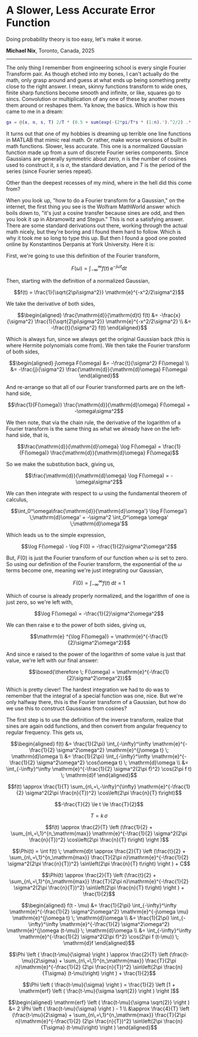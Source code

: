 # A Slower, Less Accurate Error Function
Doing probability theory is too easy, let's make it worse.

**Michael Nix**, Toronto, Canada, 2025

---

The only thing I remember from engineering school is every single Fourier Transform pair.  As though etched into my bones, I can't actually do the math, only grasp around and guess at what ends up being something pretty close to the right answer.  I mean, skinny functions transform to wide ones, finite sharp functions become smooth and infinite, or like, squares go to sincs.  Convolution or multiplication of any one of these by another moves them around or reshapes them.  Ya know, the basics.  Which is how this came to me in a dream:

```matlab
gx = @(x, n, s, T) 2/T * (0.5 + sum(exp(-(2*pi/T*s * (1:n).').^2/2) .* cos((1:n).' .* (2*pi/T * x)), 1))
```

It turns out that one of my hobbies is dreaming up terrible one line functions in MATLAB that mimic real math.  Or rather, make worse versions of built in math functions.  Slower, less accurate.  This one is a normalized Gaussian function made up from a sum of discrete Fourier series components.  Since Gaussians are generally symmetric about zero, $n$ is the number of cosines used to construct it, $s$ is $\sigma$, the standard deviation, and $T$ is the period of the series (since Fourier series repeat).  

Other than the deepest recesses of my mind, where in the hell did this come from?

When you look up, "how to do a Fourier transform for a Gaussian," on the internet, the first thing you see is the Wolfram MathWorld answer which boils down to, "it's just a cosine transfer because sines are odd, and then you look it up in Abramowitz and Stegun."  This is not a satisfying answer.  There are some standard derivations out there, working through the actual math nicely, but they're boring and I found them hard to follow.  Which is why it took me so long to type this up.  But then I found a good one posted online by Konstantinos Derpanis at York University.  Here it is:

First, we're going to use this definition of the Fourier transform,

```math
F(\omega) = \int_{-\infty}^\infty f(t) \, \mathrm{e}^{-j\omega t} \mathrm{d} t
```

Then, starting with the definition of a normalized Gaussian,

```math
f(t) = \frac{1}{\sqrt{2\pi\sigma^2}} \mathrm{e}^{-x^2/2\sigma^2}
```

We take the derivative of both sides,

```math
\begin{aligned}
\frac{\mathrm{d}}{\mathrm{d}t} f(t) &= -\frac{x}{\sigma^2} \frac{1}{\sqrt{2\pi\sigma^2}} \mathrm{e}^{-x^2/2\sigma^2} \\
&= -\frac{t}{\sigma^2} f(t)
\end{aligned}
```

Which is always fun, since we always get the original Gaussian back (this is where Hermite polynomials come from).  We then take the Fourier transform of both sides,

```math
\begin{aligned}
j\omega F(\omega) &= -\frac{t}{\sigma^2} F(\omega) \\
&= -\frac{j}{\sigma^2} \frac{\mathrm{d}}{\mathrm{d}\omega} F(\omega)
\end{aligned}
```

And re-arrange so that all of our Fourier transformed parts are on the left-hand side,

```math
\frac{1}{F(\omega)} \frac{\mathrm{d}}{\mathrm{d}\omega} F(\omega) = -\omega\sigma^2
```

We then note, that via the chain rule, the derivative of the logarithm of a Fourier transform is the same thing as what we already have on the left-hand side, that is,

```math
\frac{\mathrm{d}}{\mathrm{d}\omega} \log F(\omega) = \frac{1}{F(\omega)} \frac{\mathrm{d}}{\mathrm{d}\omega} F(\omega)
```

So we make the substitution back, giving us,

```math
\frac{\mathrm{d}}{\mathrm{d}\omega} \log F(\omega) = -\omega\sigma^2
```

We can then integrate with respect to $\omega$ using the fundamental theorem of calculus,

```math
\int_0^\omega\frac{\mathrm{d}}{\mathrm{d}\omega'} \log F(\omega') \;\mathrm{d}\omega' = -\sigma^2 \int_0^\omega \omega' \;\mathrm{d}\omega'
```

Which leads us to the simple expression,

```math
\log F(\omega) - \log F(0) = -\frac{1}{2}\sigma^2\omega^2
```

But, $F(0)$ is just the Fourier transform of our function when $\omega$ is set to zero.  So using our definition of the Fourier transform, the exponential of the $\omega$ terms become one, meaning we're just integrating our Gaussian,

```math
F(0) = \int_{-\infty}^\infty f(t) \; \mathrm{d} t = 1
```

Which of course is already properly normalized, and the logarithm of one is just zero, so we're left with,

```math
\log F(\omega) = -\frac{1}{2}\sigma^2\omega^2
```

We can then raise $\mathrm{e}$ to the power of both sides, giving us,

```math
\mathrm{e} ^{\log F(\omega)} = \mathrm{e}^{-\frac{1}{2}\sigma^2\omega^2}
```

And since $\mathrm{e}$ raised to the power of the logarithm of some value is just that value, we're left with our final answer:

```math
\boxed{\therefore \; F(\omega) = \mathrm{e}^{-\frac{1}{2}\sigma^2\omega^2}}
```

Which is pretty clever!  The hardest integration we had to do was to remember that the integral of a special function was one, nice.  But we're only halfway there, this is the Fourier transform of a Gaussian, but how do we use this to construct Gaussians from cosines?  

The first step is to use the definition of the inverse transform, realize that sines are again odd functions, and then convert from angular frequency to regular frequency.  This gets us,

```math
\begin{aligned}
f(t) &= \frac{1}{2\pi} \int_{-\infty}^\infty \mathrm{e}^{-\frac{1}{2} \sigma^2\omega^2} \mathrm{e}^{j\omega t} \; \mathrm{d}\omega \\
&= \frac{1}{2\pi} \int_{-\infty}^\infty \mathrm{e}^{-\frac{1}{2} \sigma^2\omega^2} \cos(\omega t) \; \mathrm{d}\omega \\
&= \int_{-\infty}^\infty \mathrm{e}^{-\frac{1}{2} \sigma^2(2\pi f)^2} \cos(2\pi f t) \; \mathrm{d}f
\end{aligned}
```



```math
f(t) \approx \frac{1}{T} \sum_{n\,=\,-\infty}^{\infty} \mathrm{e}^{-\frac{1}{2} \sigma^2(2\pi \frac{n}{T})^2} \cos\left(2\pi \frac{n}{T} t\right)
```

```math
-\frac{T}{2} \le t \le \frac{T}{2}
```

```math
T = k\,\sigma
```

```math
f(t) \approx \frac{2}{T} \left (\frac{1}{2} + \sum_{n\,=\,1}^{n_\mathrm{max}} \mathrm{e}^{-\frac{1}{2} \sigma^2(2\pi \frac{n}{T})^2} \cos\left(2\pi \frac{n}{T} t\right) \right )
```

```math
\Phi(t) = \int f(t) \; \mathrm{d}t \approx \frac{2}{T} \left (\frac{t}{2} + \sum_{n\,=\,1}^{n_\mathrm{max}} \frac{T}{2\pi n}\mathrm{e}^{-\frac{1}{2} \sigma^2(2\pi \frac{n}{T})^2} \sin\left(2\pi \frac{n}{T} t\right) \right ) + C
```

```math
\Phi(t) \approx \frac{2}{T} \left (\frac{t}{2} + \sum_{n\,=\,1}^{n_\mathrm{max}} \frac{T}{2\pi n}\mathrm{e}^{-\frac{1}{2} \sigma^2(2\pi \frac{n}{T})^2} \sin\left(2\pi \frac{n}{T} t\right) \right ) + \frac{1}{2}
```

```math
\begin{aligned}
f(t - \mu) &= \frac{1}{2\pi} \int_{-\infty}^\infty \mathrm{e}^{-\frac{1}{2} \sigma^2\omega^2} \mathrm{e}^{-j\omega \mu} \mathrm{e}^{j\omega t} \; \mathrm{d}\omega \\

&= \frac{1}{2\pi} \int_{-\infty}^\infty \mathrm{e}^{-\frac{1}{2} \sigma^2\omega^2} \mathrm{e}^{j\omega (t-\mu)} \; \mathrm{d}\omega \\

&= \int_{-\infty}^\infty \mathrm{e}^{-\frac{1}{2} \sigma^2(2\pi f)^2} \cos(2\pi f (t-\mu)) \; \mathrm{d}f
\end{aligned}
```

```math
\Phi \left ( \frac{t-\mu}{\sigma} \right ) \approx \frac{2}{T} \left (\frac{t-\mu}{2\sigma} + \sum_{n\,=\,1}^{n_\mathrm{max}} \frac{T}{2\pi n}\mathrm{e}^{-\frac{1}{2} (2\pi \frac{n}{T})^2} \sin\left(2\pi \frac{n}{T\sigma} (t-\mu)\right) \right ) + \frac{1}{2}
```

```math
\Phi \left ( \frac{t-\mu}{\sigma} \right ) = \frac{1}{2} \left [1 + \mathrm{erf} \left ( \frac{t-\mu}{\sigma \sqrt{2}} \right ) \right ]
```

```math
\begin{aligned}
\mathrm{erf} \left ( \frac{t-\mu}{\sigma \sqrt{2}} \right ) &= 2 \Phi \left ( \frac{t-\mu}{\sigma} \right ) - 1 \\

&\approx \frac{4}{T} \left (\frac{t-\mu}{2\sigma} + \sum_{n\,=\,1}^{n_\mathrm{max}} \frac{T}{2\pi n}\mathrm{e}^{-\frac{1}{2} (2\pi \frac{n}{T})^2} \sin\left(2\pi \frac{n}{T\sigma} (t-\mu)\right) \right )
\end{aligned}
```